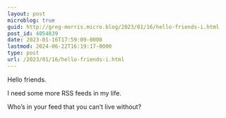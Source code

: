 ```yaml
---
layout: post
microblog: true
guid: http://greg-morris.micro.blog/2023/01/16/hello-friends-i.html
post_id: 4054839
date: 2023-01-16T17:59:09-0000
lastmod: 2024-06-22T16:19:17-0000
type: post
url: /2023/01/16/hello-friends-i.html
---
```

Hello friends. 

I need some more RSS feeds in my life. 

Who’s in your feed that you can’t live without? 
